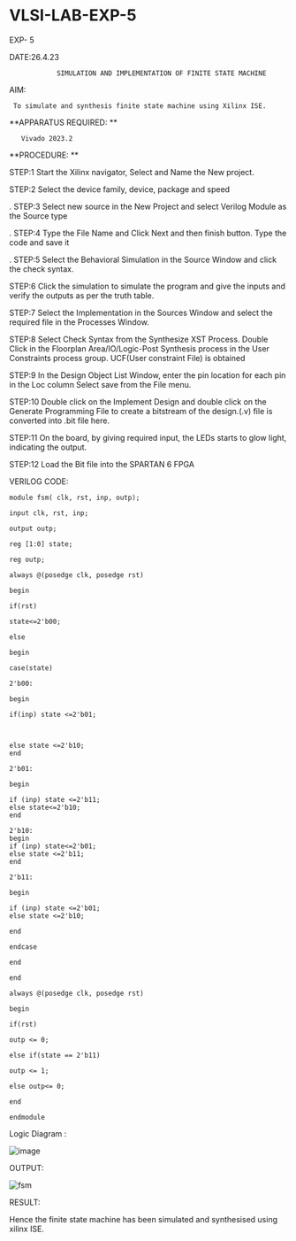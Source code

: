 # VLSI-LAB-EXP-5


EXP- 5

DATE:26.4.23


                SIMULATION AND IMPLEMENTATION OF FINITE STATE MACHINE



AIM:

     
     To simulate and synthesis finite state machine using Xilinx ISE.



**APPARATUS REQUIRED: **

       Vivado 2023.2

**PROCEDURE: **



STEP:1 Start the Xilinx navigator, Select and Name the New project.



STEP:2 Select the device family, device, package and speed


. 
STEP:3 Select new source in the New Project and select Verilog Module as the Source type


. 
STEP:4 Type the File Name and Click Next and then finish button. Type the code and save it


. 
STEP:5 Select the Behavioral Simulation in the Source Window and click the check syntax.



STEP:6 Click the simulation to simulate the program and give the inputs and verify the outputs as per the truth table.



STEP:7 Select the Implementation in the Sources Window and select the required file in the Processes Window.



STEP:8 Select Check Syntax from the Synthesize XST Process. Double Click in the Floorplan Area/IO/Logic-Post Synthesis process in the User Constraints process group. UCF(User constraint File) is obtained


 
STEP:9 In the Design Object List Window, enter the pin location for each pin in the Loc column Select save from the File menu. 



STEP:10 Double click on the Implement Design and double click on the Generate Programming File to create a bitstream of the design.(.v) file is converted into .bit file here. 



STEP:11 On the board, by giving required input, the LEDs starts to glow light, indicating the output.



STEP:12 Load the Bit file into the SPARTAN 6 FPGA 




VERILOG CODE:



```
module fsm( clk, rst, inp, outp);

input clk, rst, inp;

output outp;

reg [1:0] state;

reg outp;

always @(posedge clk, posedge rst)

begin

if(rst)

state<=2'b00;

else

begin

case(state)

2'b00:

begin

if(inp) state <=2'b01;



else state <=2'b10;
end

2'b01:

begin

if (inp) state <=2'b11;
else state<=2'b10;
end

2'b10:
begin
if (inp) state<=2'b01;
else state <=2'b11;
end

2'b11:

begin

if (inp) state <=2'b01;
else state <=2'b10;

end

endcase

end

end

always @(posedge clk, posedge rst)

begin

if(rst)

outp <= 0;

else if(state == 2'b11)

outp <= 1;

else outp<= 0;

end

endmodule
```



Logic Diagram :



![image](https://github.com/navaneethans/VLSI-LAB-EXP-5/assets/6987778/34ec5d63-2b3b-4511-81ef-99f4572d5869)



OUTPUT:



![fsm](https://github.com/nithiyashree2533/VLSI-LAB-EXP-5/assets/161813688/e612810e-00f4-42b7-ad90-d250b6ead3ed)



RESULT:



Hence the finite state machine has been simulated and synthesised using xilinx ISE.



